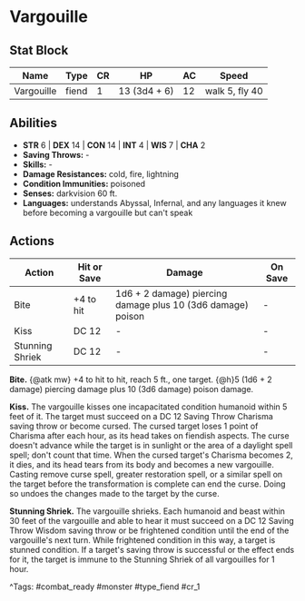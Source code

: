 # Vargouille

## Stat Block

| Name | Type | CR | HP | AC | Speed |
|------|------|----|----|----|-------|
| Vargouille | fiend | 1 | 13 (3d4 + 6) | 12 | walk 5, fly 40 |

## Abilities

- **STR** 6 | **DEX** 14 | **CON** 14 | **INT** 4 | **WIS** 7 | **CHA** 2
- **Saving Throws:** -  
- **Skills:** -  
- **Damage Resistances:** cold, fire, lightning  
- **Condition Immunities:** poisoned  
- **Senses:** darkvision 60 ft.  
- **Languages:** understands Abyssal, Infernal, and any languages it knew before becoming a vargouille but can't speak


## Actions

| Action | Hit or Save | Damage | On Save |
|--------|--------------|--------|----------|
| Bite | +4 to hit | 1d6 + 2 damage) piercing damage plus 10 (3d6 damage) poison | - |
| Kiss | DC 12 | - | - |
| Stunning Shriek | DC 12 | - | - |

**Bite.** {@atk mw} +4 to hit to hit, reach 5 ft., one target. {@h}5 (1d6 + 2 damage) piercing damage plus 10 (3d6 damage) poison damage.

**Kiss.** The vargouille kisses one incapacitated condition humanoid within 5 feet of it. The target must succeed on a DC 12 Saving Throw Charisma saving throw or become cursed. The cursed target loses 1 point of Charisma after each hour, as its head takes on fiendish aspects. The curse doesn't advance while the target is in sunlight or the area of a daylight spell spell; don't count that time. When the cursed target's Charisma becomes 2, it dies, and its head tears from its body and becomes a new vargouille. Casting remove curse spell, greater restoration spell, or a similar spell on the target before the transformation is complete can end the curse. Doing so undoes the changes made to the target by the curse.

**Stunning Shriek.** The vargouille shrieks. Each humanoid and beast within 30 feet of the vargouille and able to hear it must succeed on a DC 12 Saving Throw Wisdom saving throw or be frightened condition until the end of the vargouille's next turn. While frightened condition in this way, a target is stunned condition. If a target's saving throw is successful or the effect ends for it, the target is immune to the Stunning Shriek of all vargouilles for 1 hour.


^Tags: #combat_ready #monster #type_fiend #cr_1